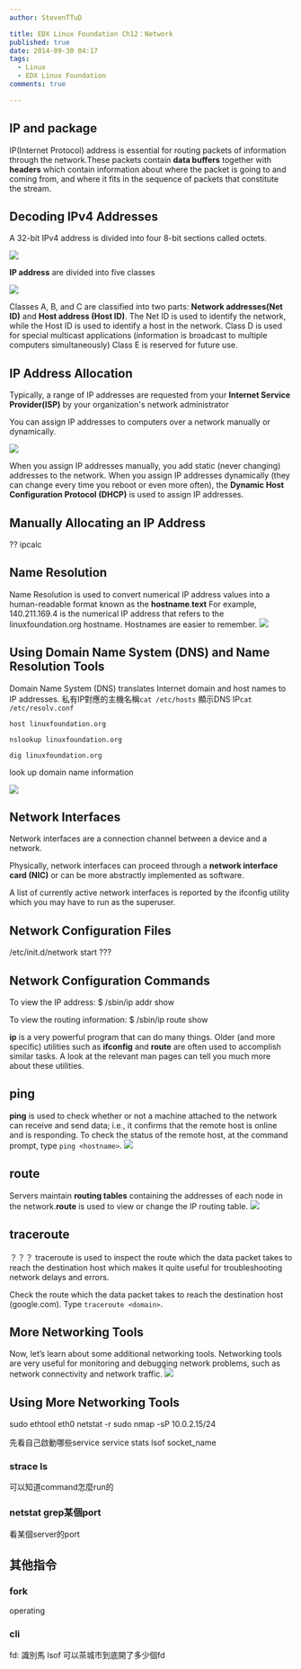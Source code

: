```yaml
---
author: StevenTTuD

title: EDX Linux Foundation Ch12：Network
published: true
date: 2014-09-30 04:17
tags:
  - Linux
  - EDX Linux Foundation
comments: true

---
```

## IP and package
IP(Internet Protocol) address is essential for routing packets of information through the network.These packets contain **data buffers** together with **headers** which contain information about where the packet is going to and coming from, and where it fits in the sequence of packets that constitute the stream.

## Decoding IPv4 Addresses
A 32-bit IPv4 address is divided into four 8-bit sections called octets.

![](https://lh5.googleusercontent.com/-B9UGhE1NesY/VCoF-IowH0I/AAAAAAAADDQ/0QZbRLRjUlk/w1653-h213-no/Screen%2BShot%2B2014-09-30%2Bat%2B09.15.39.png)

**IP address** are divided into five classes

![](https://lh6.googleusercontent.com/-rgUCVtxI9gk/VCoF-H3gCzI/AAAAAAAADDU/sJFdNhvXi9k/w1655-h803-no/Screen%2BShot%2B2014-09-30%2Bat%2B09.18.47.png)

Classes A, B, and C are classified into two parts: **Network addresses(Net ID)** and **Host address (Host ID)**. The Net ID is used to identify the network, while the Host ID is used to identify a host in the network.
Class D is used for special multicast applications (information is broadcast to multiple computers simultaneously)
Class E is reserved for future use.

## IP Address Allocation
Typically, a range of IP addresses are requested from your **Internet Service Provider(ISP)** by your organization's network administrator

You can assign IP addresses to computers over a network manually or dynamically.

![](https://lh3.googleusercontent.com/-Gdkko-JytG4/VCoK16007yI/AAAAAAAADDs/BKfxn8tDBfA/w1278-h660-no/Screen%2BShot%2B2014-09-30%2Bat%2B09.43.14.png)

When you assign IP addresses manually, you add static (never changing) addresses to the network. When you assign IP addresses dynamically (they can change every time you reboot or even more often), the **Dynamic Host Configuration Protocol (DHCP)** is used to assign IP addresses.

## Manually Allocating an IP Address
??
ipcalc

## Name Resolution
Name Resolution is used to convert numerical IP address values into a human-readable format known as the **hostname**.**text** For example, 140.211.169.4 is the numerical IP address that refers to the linuxfoundation.org hostname. Hostnames are easier to remember.
![](https://lh5.googleusercontent.com/2VU-chSrk_oMUIEB0vphQlRJ43uY73L016WiEjS-JkI=w1490-h1140-no)

## Using Domain Name System (DNS) and Name Resolution Tools
Domain Name System (DNS) translates Internet domain and host names to IP addresses.
私有IP對應的主機名稱```cat /etc/hosts```
顯示DNS IP```cat /etc/resolv.conf```

```
host linuxfoundation.org
```
```
nslookup linuxfoundation.org
```
```
dig linuxfoundation.org
```
look up domain name information

![](https://plus.google.com/photos/106207382048371838527/albums/6044136604797521137/6061411979084535810?pid=6061411979084535810&oid=106207382048371838527)

## Network Interfaces
Network interfaces are a connection channel between a device and a network.

Physically, network interfaces can proceed through a **network interface card (NIC)** or can be more abstractly implemented as software.

A list of currently active network interfaces is reported by the ifconfig utility which you may have to run as the superuser.

## Network Configuration Files


 /etc/init.d/network start
 ???

## Network Configuration Commands
To view the IP address:
$ /sbin/ip addr show

To view the routing information:
$ /sbin/ip route show

**ip** is a very powerful program that can do many things. Older (and more specific) utilities such as **ifconfig** and **route** are often used to accomplish similar tasks. A look at the relevant man pages can tell you much more about these utilities.

## ping
**ping** is used to check whether or not a machine attached to the network can receive and send data; i.e., it confirms that the remote host is online and is responding.
To check the status of the remote host, at the command prompt, type ```ping <hostname>```.
![](https://lh3.googleusercontent.com/-WWCJScptKVw/VCoaHRUmzLI/AAAAAAAADEY/LDb4BD_pTZY/w1517-h653-no/Screen%2BShot%2B2014-09-30%2Bat%2B10.48.06.png)


## route
Servers maintain **routing tables** containing the addresses of each node in the network.**route** is used to view or change the IP routing table.
![](https://lh6.googleusercontent.com/-8Xy4nDL37cE/VCocCP4OY1I/AAAAAAAADEs/XiRhyVmMkEc/w1653-h490-no/Screen%2BShot%2B2014-09-30%2Bat%2B10.56.54.png)

## traceroute
？？？
traceroute is used to inspect the route which the data packet takes to reach the destination host which makes it quite useful for troubleshooting network delays and errors.

Check the route which the data packet takes to reach the destination host (google.com). Type ```traceroute <domain>```.

## More Networking Tools
Now, let’s learn about some additional networking tools. Networking tools are very useful for monitoring and debugging network problems, such as network connectivity and network traffic.
![](https://lh6.googleusercontent.com/-kGM0kxMWbts/VCotWIqGvwI/AAAAAAAADFc/OlpwAh0CkQ4/w1653-h708-no/Screen%2BShot%2B2014-09-30%2Bat%2B12.10.45.png)

## Using More Networking Tools
sudo ethtool eth0
netstat -r
sudo nmap -sP 10.0.2.15/24

先看自己啟動哪些service
service stats
lsof socket_name

### strace ls
可以知道command怎麼run的

### netstat grep某個port
看某個server的port

## 其他指令
### fork
operating
### cli

fd: 識別馬
lsof 可以茶城市到底開了多少個fd

